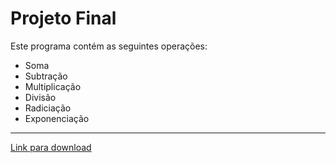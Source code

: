 # Projeto Final
Este programa contém as seguintes operações:
- Soma
- Subtração
- Multiplicação
- Divisão
- Radiciação 
- Exponenciação

---

[Link para download](https://github.com/anacarolinar21/projeto/raw/main/Projeto%20v1.0.zip)
